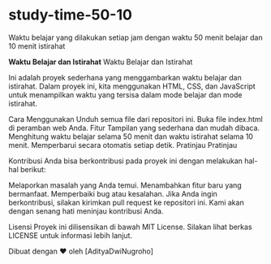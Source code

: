 # study-time-50-10
Waktu belajar yang dilakukan setiap jam dengan waktu 50 menit belajar dan 10 menit istirahat



<b>Waktu Belajar dan Istirahat</b>
Waktu Belajar dan Istirahat

Ini adalah proyek sederhana yang menggambarkan waktu belajar dan istirahat. Dalam proyek ini, kita menggunakan HTML, CSS, dan JavaScript untuk menampilkan waktu yang tersisa dalam mode belajar dan mode istirahat.

Cara Menggunakan
Unduh semua file dari repositori ini.
Buka file index.html di peramban web Anda.
Fitur
Tampilan yang sederhana dan mudah dibaca.
Menghitung waktu belajar selama 50 menit dan waktu istirahat selama 10 menit.
Memperbarui secara otomatis setiap detik.
Pratinjau
Pratinjau

Kontribusi
Anda bisa berkontribusi pada proyek ini dengan melakukan hal-hal berikut:

Melaporkan masalah yang Anda temui.
Menambahkan fitur baru yang bermanfaat.
Memperbaiki bug atau kesalahan.
Jika Anda ingin berkontribusi, silakan kirimkan pull request ke repositori ini. Kami akan dengan senang hati meninjau kontribusi Anda.

Lisensi
Proyek ini dilisensikan di bawah MIT License. Silakan lihat berkas LICENSE untuk informasi lebih lanjut.

Dibuat dengan ❤️ oleh [AdityaDwiNugroho]
